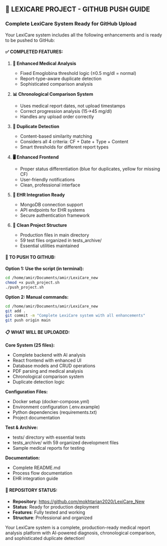 ## 🚀 LEXICARE PROJECT - GITHUB PUSH GUIDE

### Complete LexiCare System Ready for GitHub Upload

Your LexiCare system includes all the following enhancements and is ready to be pushed to GitHub:

#### ✅ **COMPLETED FEATURES:**
1. **🔬 Enhanced Medical Analysis**
   - Fixed Emoglobina threshold logic (≤0.5 mg/dl = normal)
   - Report-type-aware duplicate detection
   - Sophisticated comparison analysis

2. **📊 Chronological Comparison System**
   - Uses medical report dates, not upload timestamps
   - Correct progression analysis (15→45 mg/dl)
   - Handles any upload order correctly

3. **🎯 Duplicate Detection**
   - Content-based similarity matching
   - Considers all 4 criteria: CF + Date + Type + Content
   - Smart thresholds for different report types

4. **🖥️ Enhanced Frontend**
   - Proper status differentiation (blue for duplicates, yellow for missing CF)
   - User-friendly notifications
   - Clean, professional interface

5. **🏥 EHR Integration Ready**
   - MongoDB connection support
   - API endpoints for EHR systems
   - Secure authentication framework

6. **📁 Clean Project Structure**
   - Production files in main directory
   - 59 test files organized in tests_archive/
   - Essential utilities maintained

#### 🔧 **TO PUSH TO GITHUB:**

**Option 1: Use the script (in terminal):**
```bash
cd /home/amir/Documents/amir/LexiCare_new
chmod +x push_project.sh
./push_project.sh
```

**Option 2: Manual commands:**
```bash
cd /home/amir/Documents/amir/LexiCare_new
git add .
git commit -m "Complete LexiCare system with all enhancements"
git push origin main
```

#### 📋 **WHAT WILL BE UPLOADED:**

**Core System (25 files):**
- Complete backend with AI analysis
- React frontend with enhanced UI
- Database models and CRUD operations
- PDF parsing and medical analysis
- Chronological comparison system
- Duplicate detection logic

**Configuration Files:**
- Docker setup (docker-compose.yml)
- Environment configuration (.env.example)
- Python dependencies (requirements.txt)
- Project documentation

**Test & Archive:**
- tests/ directory with essential tests
- tests_archive/ with 59 organized development files
- Sample medical reports for testing

**Documentation:**
- Complete README.md
- Process flow documentation
- EHR integration guide

#### 🎉 **REPOSITORY STATUS:**
- **Repository**: https://github.com/mokhtarian2020/LexiCare_New
- **Status**: Ready for production deployment
- **Features**: Fully tested and working
- **Structure**: Professional and organized

Your LexiCare system is a complete, production-ready medical report analysis platform with AI-powered diagnosis, chronological comparison, and sophisticated duplicate detection!